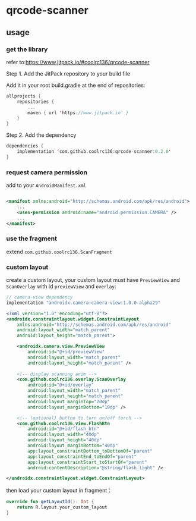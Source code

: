 # qrcode-scanner

## usage

### get the library

refer to:<https://www.jitpack.io/#coolrc136/qrcode-scanner>

Step 1. Add the JitPack repository to your build file

Add it in your root build.gradle at the end of repositories:

``` kotlin
allprojects {
    repositories {
        ...
        maven { url 'https://www.jitpack.io' }
    }
}
```

Step 2. Add the dependency

```	kotlin
dependencies {
    implementation 'com.github.coolrc136:qrcode-scanner:0.2.0'
}
```

### request camera permission

add to your `AndroidManifest.xml`

```xml

<manifest xmlns:android="http://schemas.android.com/apk/res/android">
    ...
    <uses-permission android:name="android.permission.CAMERA" />
    ...
</manifest>
```

### use the fragment

extend `com.github.coolrc136.ScanFragment`

### custom layout

create a custom layout, your custom layout must have `PreviewView` and `ScanOverlay` with
id `previewView` and `overlay`:

```kotlin
// camera-view dependency
implementation "androidx.camera:camera-view:1.0.0-alpha29"
```

```xml
<?xml version="1.0" encoding="utf-8"?>
<androidx.constraintlayout.widget.ConstraintLayout
    xmlns:android="http://schemas.android.com/apk/res/android"
    android:layout_width="match_parent"
    android:layout_height="match_parent">

    <androidx.camera.view.PreviewView
        android:id="@+id/previewView"
        android:layout_width="match_parent"
        android:layout_height="match_parent" />
    
    <!-- display scanning anim -->
    <com.github.coolrc136.overlay.ScanOverlay
        android:id="@+id/overlay"
        android:layout_width="match_parent"
        android:layout_height="match_parent"
        android:layout_marginTop="20dp"
        android:layout_marginBottom="10dp" />

    <!-- (optional) button to turn on/off torch -->
    <com.github.coolrc136.view.FlashBtn
        android:id="@+id/flash_btn"
        android:layout_width="40dp"
        android:layout_height="40dp"
        android:layout_marginBottom="40dp"
        app:layout_constraintBottom_toBottomOf="parent"
        app:layout_constraintEnd_toEndOf="parent"
        app:layout_constraintStart_toStartOf="parent"
        android:contentDescription="@string/flash_light" />

</androidx.constraintlayout.widget.ConstraintLayout>
```

then load your custom layout in fragment：

```kotlin
override fun getLayoutId(): Int {
    return R.layout.your_custom_layout
}
```
